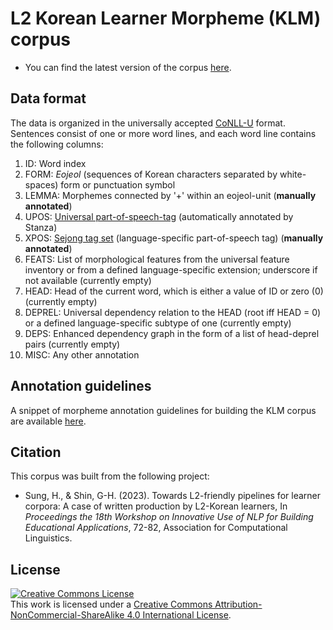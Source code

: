 # L2 Korean Learner Morpheme (KLM) corpus 
- You can find the latest version of the corpus [here](https://github.com/UniversalDependencies/UD_Korean-KSL/tree/dev).
  
## Data format
The data is organized in the universally accepted [CoNLL-U](https://universaldependencies.org/format.html) format. Sentences consist of one or more word lines, and each word line contains the following columns:
1. ID: Word index
2. FORM: *Eojeol* (sequences of Korean characters separated by white-spaces) form or punctuation symbol 
3. LEMMA: Morphemes connected by '+' within an eojeol-unit (**manually annotated**)
4. UPOS: [Universal part-of-speech-tag](https://universaldependencies.org/u/pos/index.html) (automatically annotated by Stanza)
5. XPOS: [Sejong tag set](https://nlpxl2korean.github.io/KLM-corpus/sejong) (language-specific part-of-speech tag) (**manually annotated**)
6. FEATS: List of morphological features from the universal feature inventory or from a defined language-specific extension; underscore if not available (currently empty)
7. HEAD: Head of the current word, which is either a value of ID or zero (0) (currently empty)
8. DEPREL: Universal dependency relation to the HEAD (root iff HEAD = 0) or a defined language-specific subtype of one (currently empty)
9. DEPS: Enhanced dependency graph in the form of a list of head-deprel pairs (currently empty)
10. MISC: Any other annotation

## Annotation guidelines
A snippet of morpheme annotation guidelines for building the KLM corpus are available [here](https://nlpxl2korean.github.io/KLM-corpus/annotations).

## Citation
This corpus was built from the following project: 
- Sung, H., & Shin, G-H. (2023). Towards L2-friendly pipelines for learner corpora: A case of written production by L2-Korean learners, In *Proceedings the 18th Workshop on Innovative Use of NLP for Building Educational Applications*, 72-82, Association for Computational Linguistics.

## License
<a rel="license" href="http://creativecommons.org/licenses/by-nc-sa/4.0/"><img alt="Creative Commons License" style="border-width:0" src="https://i.creativecommons.org/l/by-nc-sa/4.0/88x31.png" /></a><br />This work is licensed under a <a rel="license" href="http://creativecommons.org/licenses/by-nc-sa/4.0/">Creative Commons Attribution-NonCommercial-ShareAlike 4.0 International License</a>.

